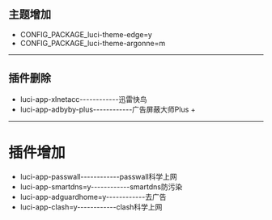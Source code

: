 ## 主题增加
- CONFIG_PACKAGE_luci-theme-edge=y
- CONFIG_PACKAGE_luci-theme-argonne=m

-------------------------------------------------------
## 插件删除
- luci-app-xlnetacc------------迅雷快鸟
- luci-app-adbyby-plus------------广告屏蔽大师Plus +

-------------------------------------------------------
# 插件增加
- luci-app-passwall------------passwall科学上网
- luci-app-smartdns=y------------smartdns防污染
- luci-app-adguardhome=y------------去广告
- luci-app-clash=y------------clash科学上网
